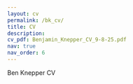 ```yaml
---
layout: cv
permalink: /bk_cv/
title: CV
description: 
cv_pdf: Benjamin_Knepper_CV_9-8-25.pdf
nav: true
nav_order: 6
---
```


Ben Knepper CV

<!-- <a href="assets/pdf/Benjamin_Knepper_CV_9-8-25.pdf" target="_blank">Ben Knepper CV PDF</a> -->